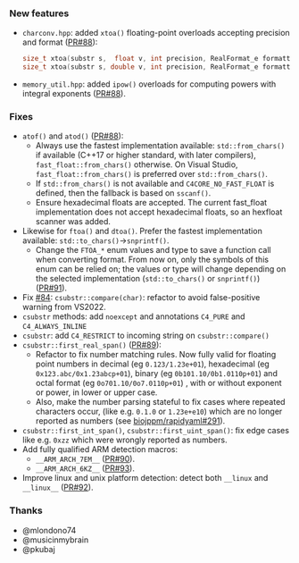 ### New features

- `charconv.hpp`: added `xtoa()` floating-point overloads accepting precision and format ([PR#88](https://github.com/biojppm/c4core/pull/88)):
  ```c++
  size_t xtoa(substr s,  float v, int precision, RealFormat_e formatting=FTOA_FLEX) noexcept;
  size_t xtoa(substr s, double v, int precision, RealFormat_e formatting=FTOA_FLEX) noexcept;
  ```
- `memory_util.hpp`: added `ipow()` overloads for computing powers with integral exponents ([PR#88](https://github.com/biojppm/c4core/pull/88)).


### Fixes

- `atof()` and `atod()` ([PR#88](https://github.com/biojppm/c4core/pull/88)):
  - Always use the fastest implementation available: `std::from_chars()` if available (C++17 or higher standard, with later compilers), `fast_float::from_chars()` otherwise. On Visual Studio, `fast_float::from_chars()` is preferred over `std::from_chars()`.
  - If `std::from_chars()` is not available and `C4CORE_NO_FAST_FLOAT` is defined, then the fallback is based on `sscanf()`.
  - Ensure hexadecimal floats are accepted. The current fast_float implementation does not accept hexadecimal floats, so an hexfloat scanner was added.
- Likewise for `ftoa()` and `dtoa()`. Prefer the fastest implementation available: `std::to_chars()`->`snprintf()`.
  - Change the `FTOA_*` enum values and type to save a function call when converting format. From now on, only the symbols of this enum can be relied on; the values or type will change depending on the selected implementation (`std::to_chars()` or `snprintf()`) ([PR#91](https://github.com/biojppm/c4core/pull/91)).
- Fix [#84](https://github.com/biojppm/c4core/issues/84): `csubstr::compare(char)`: refactor to avoid false-positive warning from VS2022.
- `csubstr` methods: add `noexcept` and annotations `C4_PURE` and `C4_ALWAYS_INLINE`
- `csubstr`: add `C4_RESTRICT` to incoming string on `csubstr::compare()`
- `csubstr::first_real_span()` ([PR#89](https://github.com/biojppm/c4core/pull/89)):
  - Refactor to fix number matching rules. Now fully valid for floating point numbers in decimal (eg `0.123/1.23e+01`), hexadecimal (eg `0x123.abc/0x1.23abcp+01`), binary (eg `0b101.10/0b1.0110p+01`) and octal format (eg `0o701.10/0o7.0110p+01`) , with or without exponent or power, in lower or upper case.
  - Also, make the number parsing stateful to fix cases where repeated characters occur, (like e.g. `0.1.0` or `1.23e+e10`) which are no longer reported as numbers (see [biojppm/rapidyaml#291](https://github.com/biojppm/rapidyaml/issues/291)).
- `csubstr::first_int_span()`, `csubstr::first_uint_span()`: fix edge cases like e.g. `0xzz` which were wrongly reported as numbers.
- Add fully qualified ARM detection macros:
  - `__ARM_ARCH_7EM__` ([PR#90](https://github.com/biojppm/c4core/pull/90)).
  - `__ARM_ARCH_6KZ__` ([PR#93](https://github.com/biojppm/c4core/pull/93)).
- Improve linux and unix platform detection: detect both `__linux` and `__linux__` ([PR#92](https://github.com/biojppm/c4core/pull/92)).


### Thanks

- @mlondono74
- @musicinmybrain
- @pkubaj
